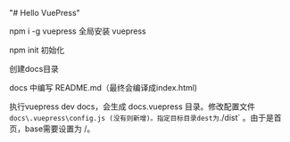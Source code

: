 "# Hello VuePress" 


npm i -g vuepress 全局安装 vuepress

npm init 初始化

创建docs目录

docs 中编写  README.md（最终会编译成index.html)

执行vuepress dev docs，会生成 docs\.vuepress 目录。修改配置文件 `docs\.vuepress\config.js (没有则新增)。指定目标目录dest为`./dist` 。由于是首页，base需要设置为 /。